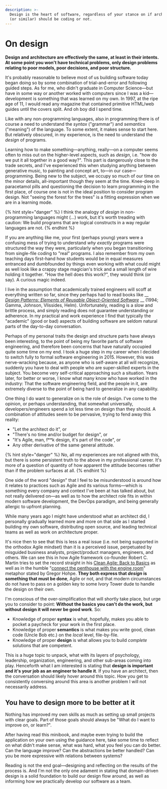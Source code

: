 ```yaml
---
description: >-
  Design is the heart of software, regardless of your stance on if architects
  (or similar) should be coding or not.
---
```


# On design

**Design and architecture are effectively the same, at least in their intents. At some point you won't have technical problems, only design problems relating to poor models, poor decisions, and poor structure.**

It's probably reasonable to believe most of us building software today began doing so by some combination of trial-and-error and following guided steps. As for me, who didn't graduate in Computer Science—but have in some way or another worked with computers since I was a kid—development is something that was learned on my own. In 1997, at the ripe age of 11, I would read any magazine that contained primitive HTML/web guides until the covers split. And oh boy did I spend time.

Like with any non-programming languages, also in programming there is of course a need to understand the _syntax_ ("grammar") and _semantics_ ("meaning") of the language. To some extent, it makes sense to start here. But relatively obscured, in my experience, is the need to understand the _design_ of programs.

Learning how to make something—anything, really—on a computer seems often to miss out on the higher-level aspects, such as _design_, i.e. "how do we put it all together in a good way?". This part is dangerously close to the trade secrets, and I've experienced this when studying anything between generative music, to painting and concept art, to—in our case—programming. Being new to the subject, we occupy so much of our time on the minor details, all-important though they seem at the time. Knee-deep in paracetamol pills and questioning the decision to learn programming in the first place, of course one is not in the ideal position to consider program design. Not "seeing the forest for the trees" is a fitting expression when we are in a learning mode.

{% hint style="danger" %}
I think the analogy of _design_ in non-programming languages might (...) work, but it's worth treading with caution: We build programs that are logical constructs in a way regular languages are not.
{% endhint %}

If you are anything like me, your first (perhaps young) years were a confusing mess of trying to understand _why exactly_ programs were structured the way they were, particularly when you began transitioning from single-file coding to "real" programs. I also remember from my own teaching days first-hand how students would be in equal measures entranced and dumbfounded by things even working with what could might as well look like a crappy stage magician's trick and a small length of wire holding it together. "How the hell does this work?", they would think (or say). A curious magic indeed.

I live in the assumption that academically trained engineers will scoff at everything written so far, since they perhaps had to read books like __ [_Design Patterns: Elements of Reusable Object-Oriented Software_](https://www.goodreads.com/book/show/85009.Design\_Patterns) __ (1994; Gamma, Johnson, Vlissides, Helm). Unfortunately, reading is a slow and brittle process, and simply reading does not guarantee understanding or adherence. In my practical and work experience I find that typically the "academic" (good or bad) aspects of building software are seldom natural parts of the day-to-day conversation.

Perhaps of my personal traits the design and structure parts have always been interesting, to the point of being my favorite parts of software engineering, and therefore been concerns that have naturally occupied quite some time on my end. I took a huge step in my career when I decided to switch fully to formal software engineering in 2015. However, this was nerve-wracking because, as anyone who is self-aware at all will recognize, suddenly you have to deal with people who are super-skilled experts in the subject. You become very self-critical approaching such a situation. Years later, for better or worse, I know what many know who have worked in the industry: That the software engineering field, and the people in it, are extremely diverse to the point of being hard to generalize in any capability.

One thing I do want to generalize on is the role of design. I've come to the opinion, or perhaps understanding, that somewhat universally, developers/engineers spend a lot less time on design than they should. A combination of attitudes seem to be pervasive, trying to fend away this reality:

* "Let the architect do it", or
* "There's no time and/or budget for design", or
* "It's Agile, man, f\*\*k design, it's part of the code", or
* Any other derivative of the same general attitude.

{% hint style="danger" %}
No, all my experiences are not aligned with this, but there is some persistent truth to the above in my professional career. It's more of a question of quantity of how apparent the attitude becomes rather than if the problem surfaces at all.
{% endhint %}

One side of the word "design" that I feel to be misunderstood is around how it relates to practices such as Agile and its various forms—which is something every company and context I've been at has talked about, but not really delivered on—as well as to how the architect role fits in within modern software development, the DevOps paradigm, and being generally allergic to upfront planning.

While many years ago I might have understood what an architect did, I personally gradually learned more and more on that side as I started building my own software, distributing open source, and leading technical teams as well as work on architecture proper.

It's nice then to see that this is less a real issue (i.e. not being supported in the orthodox Agile mindset) than it is a perceived issue, perpetuated by misguided business analysts, project/product managers, engineers, and others. We can see this in how Agile framework co-founder Robert C. Martin tries to set the record straight in his [Clean Agile: Back to Basics](https://www.oreilly.com/library/view/clean-agile-back/9780135782002/) as well as in the humble "[connect the penthouse with the engine room](https://architectelevator.com)" metaphor stated by Gregor Hohpe. **They both express that **_**design**_** is something that must be done**, Agile or not, and that modern circumstances do not have to pass on a golden key to some Ivory Tower dude to handle the design on their own.

I'm conscious of the over-simplification that will shortly take place, but urge you to consider to point: **Without the basics you can't do the work, but without design it will never be good work**. So:

* Knowledge of proper **syntax** is what, hopefully, makes you able to pocket a paycheck for your work in the first place.
* Knowledge of proper **semantics** is what makes you write good, clean code (Uncle Bob etc.) on the _local_ level, file-by-file.
* Knowledge of proper **design** is what allows you to build _complete_ solutions that are competent.

This is a huge topic to unpack, what with its layers of psychology, leadership, organization, engineering, and other sub-areas coming into play. Henceforth what I am interested is stating that **design is important and it's your job as an engineer to handle it**. If you have an architect, then the conversation should likely hover around this topic. How you get to consistently conversing around this area is another problem I will not necessarily address.

## You have to design more to be better at it

Nothing has improved my own skills as much as setting up small projects with clear goals. Part of those goals should always be "What do I want to improve on, or learn?".

After having read this minibook, and maybe even trying to build the application on your own using the guidance here, take some time to reflect on what didn't make sense, what was hard, what you feel you can do better. Can the language improve? Can the abstractions be better handled? Can you be more expressive with relations between systems?

Reading is not the end goal—designing and reflecting on the results of the process is. And I'm not the only one adament in stating that domain-driven design is a solid foundation to build our design flow around, as well as informing how we practically develop our software as a team.
